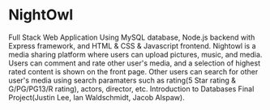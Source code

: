 # NightOwl
Full Stack Web Application Using MySQL database, Node.js backend with Express framework, and HTML & CSS & Javascript frontend. Nightowl is a media sharing platform where users can upload pictures, music, and media. Users can comment and rate other user's media, and a selection of highest rated content is shown on the front page. Other users can search for other user's media using search paramaters such as rating(5 Star rating & G/PG/PG13/R rating), actors, director, etc. Introduction to Databases Final Project(Justin Lee, Ian Waldschmidt, Jacob Alspaw).
